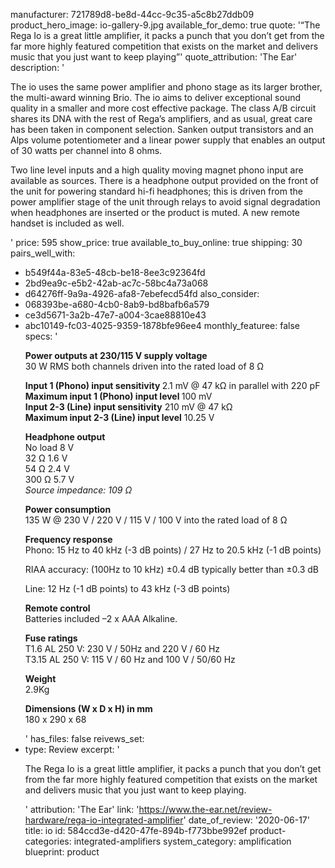 manufacturer: 721789d8-be8d-44cc-9c35-a5c8b27ddb09
product_hero_image: io-gallery-9.jpg
available_for_demo: true
quote: '“The Rega Io is a great little amplifier, it packs a punch that you don’t get from the far more highly featured competition that exists on the market and delivers music that you just want to keep playing”'
quote_attribution: 'The Ear'
description: '<p>The io uses&nbsp;the same power amplifier and phono stage as its larger brother, the multi-award winning&nbsp;Brio. The io aims to deliver exceptional sound quality&nbsp;in a smaller and more cost effective package.&nbsp;The class A/B circuit shares its DNA with the rest of Rega’s amplifiers, and as usual, great care has been taken in component selection. Sanken output transistors and an Alps volume potentiometer and a linear power supply that enables an output of 30 watts per channel into 8 ohms.</p><p>Two line level inputs and a high quality moving magnet phono input are available as sources.&nbsp;There is a headphone output provided on the front of the unit for powering standard hi-fi headphones; this is driven from the power amplifier stage of the unit through relays to avoid signal degradation when headphones are inserted or the product is muted.&nbsp;A new remote handset is included as well.</p>'
price: 595
show_price: true
available_to_buy_online: true
shipping: 30
pairs_well_with:
  - b549f44a-83e5-48cb-be18-8ee3c92364fd
  - 2bd9ea9c-e5b2-42ab-ac7c-58bc4a73a068
  - d64276ff-9a9a-4926-afa8-7ebefecd54fd
also_consider:
  - 068393be-a680-4cb0-8ab9-bd8bafb6a579
  - ce3d5671-3a2b-47e7-a004-3cae88810e43
  - abc10149-fc03-4025-9359-1878bfe96ee4
monthly_featuree: false
specs: '<p><strong>Power outputs at 230/115 V supply voltage</strong><br>30 W RMS both channels driven into the rated load of 8 Ω</p><p><strong>Input 1 (Phono) input sensitivity&nbsp;</strong>2.1 mV @ 47 kΩ in parallel with 220 pF<br><strong>Maximum input 1 (Phono) input level&nbsp;</strong>100 mV<br><strong>Input 2-3 (Line) input sensitivity</strong>&nbsp;210 mV @ 47 kΩ<br><strong>Maximum input 2-3 (Line) input level</strong>&nbsp;10.25 V</p><p><strong>Headphone output</strong><br>No load 8 V<br>32 Ω 1.6 V<br>54 Ω 2.4 V<br>300 Ω 5.7 V<br><em>Source impedance: 109 Ω</em></p><p><strong>Power consumption</strong><br>135 W @ 230 V / 220 V / 115 V / 100 V into the rated load of 8 Ω</p><p><strong>Frequency response</strong><br>Phono: 15 Hz to 40 kHz (-3 dB points) / 27 Hz to 20.5 kHz (-1 dB points)</p><p>RIAA accuracy: (100Hz to 10 kHz) ±0.4 dB typically better than ±0.3 dB</p><p>Line: 12 Hz (-1 dB points) to 43 kHz (-3 dB points)</p><p><strong>Remote control</strong><br>Batteries included –2 x AAA Alkaline.</p><p><strong>Fuse ratings</strong><br>T1.6 AL 250 V: 230 V / 50Hz and 220 V / 60 Hz<br>T3.15 AL 250 V: 115 V / 60 Hz and 100 V / 50/60 Hz</p><p><strong>Weight</strong><br>2.9Kg</p><p><strong>Dimensions (W x D x H) in mm</strong><br>180 x 290 x 68</p>'
has_files: false
reivews_set:
  -
    type: Review
    excerpt: '<p>The Rega Io is a great little amplifier, it packs a punch that you don’t get from the far more highly featured competition that exists on the market and delivers music that you just want to keep playing.&nbsp;&nbsp;</p>'
    attribution: 'The Ear'
    link: 'https://www.the-ear.net/review-hardware/rega-io-integrated-amplifier'
    date_of_review: '2020-06-17'
title: io
id: 584ccd3e-d420-47fe-894b-f773bbe992ef
product-categories: integrated-amplifiers
system_category: amplification
blueprint: product
